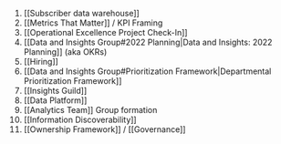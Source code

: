 1. [[Subscriber data warehouse]]
2. [[Metrics That Matter]] / KPI Framing
3. [[Operational Excellence Project Check-In]]
4. [[Data and Insights Group#2022 Planning|Data and Insights: 2022 Planning]] (aka OKRs)
5. [[Hiring]]
6. [[Data and Insights Group#Prioritization Framework|Departmental Prioritization Framework]]
7. [[Insights Guild]]
8. [[Data Platform]]
9. [[Analytics Team]] Group formation
10. [[Information Discoverability]]
11. [[Ownership Framework]] / [[Governance]]
